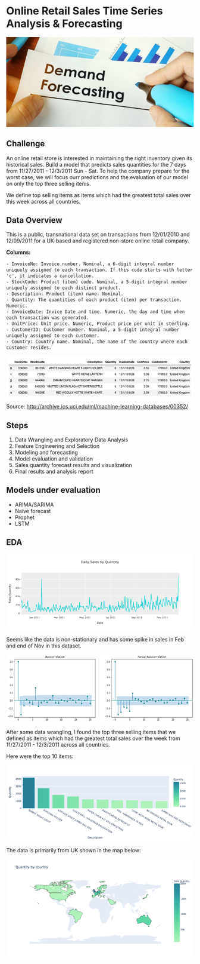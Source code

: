 # Online Retail Sales Time Series Analysis & Forecasting

![image](img/ts4.jpg)
## Challenge

An online retail store is interested in maintaining the right inventory given its historical sales. Build a model that predicts sales quantities for the 7 days from 11/27/2011 - 12/3/2011 Sun - Sat. To help the company prepare for the worst case, we will focus ourr predictions and the evaluation of our model on only the top three selling items.

We define top selling items as items which had the greatest total sales over this
week across all countries.

## Data Overview
This is a public, transnational data set on transactions from 12/01/2010 and 12/09/2011 for a UK-based and registered non-store online retail company.

**Columns:**
```
- InvoiceNo: Invoice number. Nominal, a 6-digit integral number uniquely assigned to each transaction. If this code starts with letter 'c', it indicates a cancellation.
- StockCode: Product (item) code. Nominal, a 5-digit integral number uniquely assigned to each distinct product.
- Description: Product (item) name. Nominal.
- Quantity: The quantities of each product (item) per transaction. Numeric.
- InvoiceDate: Invice Date and time. Numeric, the day and time when each transaction was generated.
- UnitPrice: Unit price. Numeric, Product price per unit in sterling.
- CustomerID: Customer number. Nominal, a 5-digit integral number uniquely assigned to each customer.
- Country: Country name. Nominal, the name of the country where each customer resides.
```
![image](img/df.png)

Source: http://archive.ics.uci.edu/ml/machine-learning-databases/00352/

## Steps

1. Data Wrangling and Exploratory Data Analysis
2. Feature Engineering and Selection
3. Modeling and forecasting
4. Model evaluation and validation
5. Sales quantity forecast results and visualization
6. Final results and analysis report

## Models under evaluation
- ARIMA/SARIMA
- Naïve forecast
- Prophet
- LSTM

## EDA 

![image](img/daily_sales.png)

Seems like the data is non-stationary and has some spike in sales in Feb and end of Nov in this dataset. 

![image](img/pacf.png)

 
After some data wrangling, I found the top three selling items that we defined as items which had the greatest total sales over the week from 11/27/2011 - 12/3/2011 across all countries. 

Here were the top 10 items:

![image](img/top10.png)

The data is primarily from UK shown in the map below:

![image](img/countries.png)


